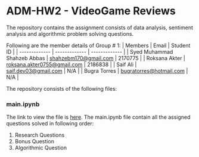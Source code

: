 # ADM-HW2 - VideoGame Reviews
The repository contains the assignment consists of data analysis, sentiment analysis and algorithmic problem solving questions.  

Following are the member details of Group # 1:
| Members  | Email | Student ID |
| ------------- | ------------- | ------------- |
| Syed Muhammad Shahzeb Abbas  | shahzebm170@gmail.com  | 2170775 |
| Roksana Akter  | roksana.akter0755@gmail.com  | 2186838 |
| Saif Ali | saif.dev03@gmail.com | N/A |
| Bugra Torres | bugratorres@hotmail.com | N/A |  

The repository consists of the following files:

### main.ipynb
The link to view the file is [here](https://nbviewer.org/github/shahzeb512/ADM-HW2/blob/main/main.ipynb). The main.ipynb file contain all the assigned questions solved in following order:
1. Research Questions
2. Bonus Question
3. Algorithmic Question
